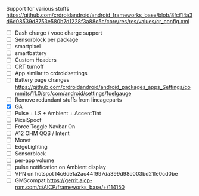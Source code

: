 Support for various stuffs 
https://github.com/crdroidandroid/android_frameworks_base/blob/8fcf14a3d6d08539d3753e580b7d1228f3a88c5c/core/res/res/values/cr_config.xml

- [ ] Dash charge / vooc charge support
- [ ] Sensorblock per package
- [ ] smartpixel
- [ ] smartbattery
- [ ] Custom Headers
- [ ] CRT turnoff
- [ ] App similar to crdroidsettings
- [ ] Battery page changes https://github.com/crdroidandroid/android_packages_apps_Settings/commits/11.0/src/com/android/settings/fuelgauge
- [ ] Remove redundant stuffs from lineageparts
- [x] GA
- [ ] Pulse + LS + Ambient + AccentTint
- [ ] PixelSpoof
- [ ] Force Toggle Navbar On
- [ ] A12 OHM QQS / Intent
- [ ] Monet
- [ ] EdgeLighting
- [ ] Sensorblock
- [ ] per-app volume
- [ ] pulse notification on Ambient display
- [ ] VPN on hotspot I4c6de1a2ac44f997da399d98c003bd21fe0cd0be
- [ ] GMScompat https://gerrit.aicp-rom.com/c/AICP/frameworks_base/+/114150
